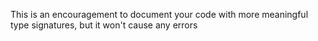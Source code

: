 This is an encouragement to document your code with more meaningful type signatures, but it won't cause any errors